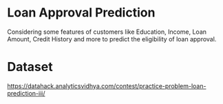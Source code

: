 # Loan Approval Prediction

Considering some features of customers like Education, Income, Loan Amount, Credit History and more to predict the 
eligibility of loan approval. 

# Dataset
https://datahack.analyticsvidhya.com/contest/practice-problem-loan-prediction-iii/

